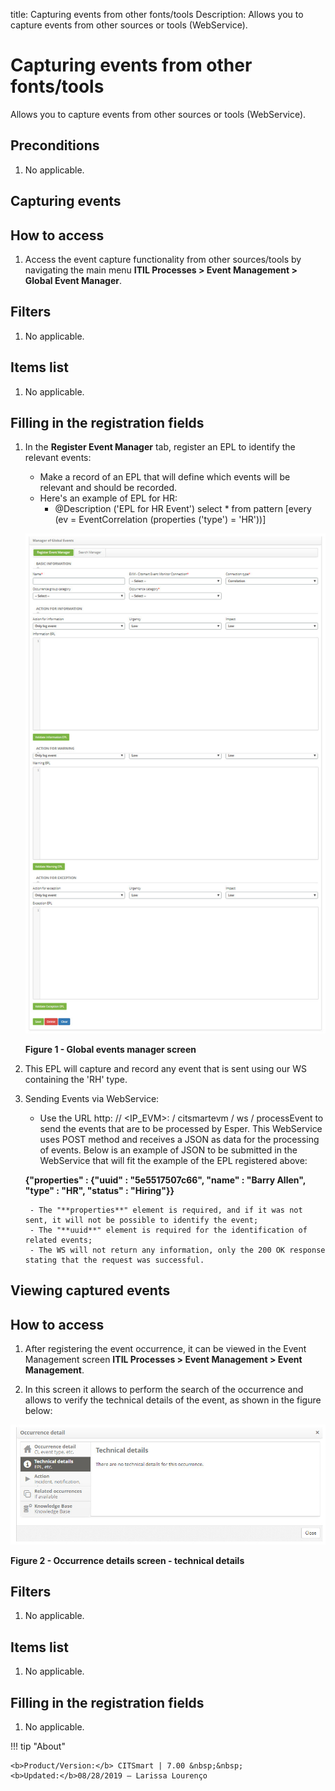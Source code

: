 title: Capturing events from other fonts/tools
Description: Allows you to capture events from other sources or tools (WebService).
# Capturing events from other fonts/tools

Allows you to capture events from other sources or tools (WebService).

Preconditions
----------------

1. No applicable.

Capturing events
-----------------------

## How to access ##

1. Access the event capture functionality from other sources/tools by navigating the main menu 
**ITIL Processes > Event Management > Global Event Manager**.

## Filters ##

1. No applicable.

## Items list ##

1. No applicable.

## Filling in the registration fields ##

1. In the **Register Event Manager** tab, register an EPL to identify the relevant events:

    - Make a record of an EPL that will define which events will be relevant and should be recorded.
    - Here's an example of EPL for HR:
        - @Description ('EPL for HR Event') select * from pattern [every (ev = EventCorrelation (properties ('type') = 'HR'))]
        
    ![Global](images/capture.img1.jpg)
    
    **Figure 1 - Global events manager screen**
    
2. This EPL will capture and record any event that is sent using our WS containing the 'RH' type.

3. Sending Events via WebService:

    - Use the URL http: // <IP_EVM>: <PORT> / citsmartevm / ws / processEvent to send the events that are to be processed by Esper. 
    This WebService uses POST method and receives a JSON as data for the processing of events. Below is an example of JSON to be 
    submitted in the WebService that will fit the example of the EPL registered above:
    
    **{"properties" : {"uuid" : "5e5517507c66", "name" : "Barry Allen", "type" : "HR", "status" : "Hiring"}}**
   
        - The "**properties**" element is required, and if it was not sent, it will not be possible to identify the event;
        - The "**uuid**" element is required for the identification of related events;
        - The WS will not return any information, only the 200 OK response stating that the request was successful.
        
Viewing captured events
-----------------------------------

## How to access ##

1. After registering the event occurrence, it can be viewed in the Event Management screen 
**ITIL Processes > Event Management > Event Management**.

2. In this screen it allows to perform the search of the occurrence and allows to verify the technical details of the event, as 
shown in the figure below:

![Occurrence](images/capture.img2.jpg)

**Figure 2 - Occurrence details screen - technical details**

## Filters ##

1. No applicable.

## Items list ##

1. No applicable.

## Filling in the registration fields ##

1. No applicable.

!!! tip "About"

    <b>Product/Version:</b> CITSmart | 7.00 &nbsp;&nbsp;
    <b>Updated:</b>08/28/2019 – Larissa Lourenço
